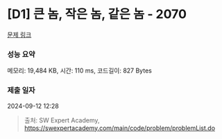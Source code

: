 # [D1] 큰 놈, 작은 놈, 같은 놈 - 2070 

[문제 링크](https://swexpertacademy.com/main/code/problem/problemDetail.do?contestProbId=AV5QQ6qqA40DFAUq) 

### 성능 요약

메모리: 19,484 KB, 시간: 110 ms, 코드길이: 827 Bytes

### 제출 일자

2024-09-12 12:28



> 출처: SW Expert Academy, https://swexpertacademy.com/main/code/problem/problemList.do